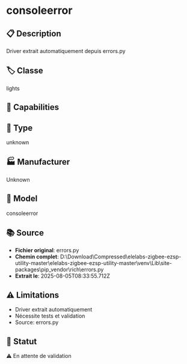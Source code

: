 # consoleerror

## 📋 Description
Driver extrait automatiquement depuis errors.py

## 🏷️ Classe
lights

## 🔧 Capabilities


## 📡 Type
unknown

## 🏭 Manufacturer
Unknown

## 📱 Model
consoleerror

## 📚 Source
- **Fichier original**: errors.py
- **Chemin complet**: D:\Download\Compressed\elelabs-zigbee-ezsp-utility-master\elelabs-zigbee-ezsp-utility-master\venv\Lib\site-packages\pip\_vendor\rich\errors.py
- **Extrait le**: 2025-08-05T08:33:55.712Z

## ⚠️ Limitations
- Driver extrait automatiquement
- Nécessite tests et validation
- Source: errors.py

## 🚀 Statut
⚠️ En attente de validation
